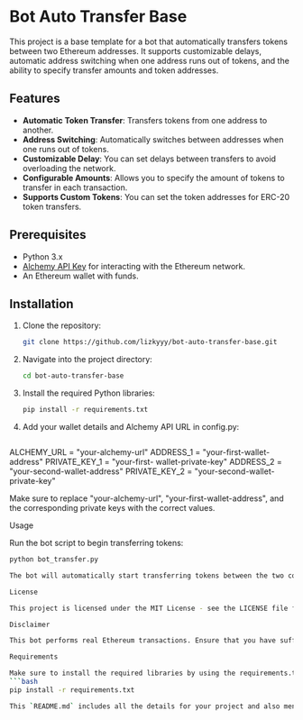 # Bot Auto Transfer Base

This project is a base template for a bot that automatically transfers tokens between two Ethereum addresses. It supports customizable delays, automatic address switching when one address runs out of tokens, and the ability to specify transfer amounts and token addresses.

## Features

- **Automatic Token Transfer**: Transfers tokens from one address to another.
- **Address Switching**: Automatically switches between addresses when one runs out of tokens.
- **Customizable Delay**: You can set delays between transfers to avoid overloading the network.
- **Configurable Amounts**: Allows you to specify the amount of tokens to transfer in each transaction.
- **Supports Custom Tokens**: You can set the token addresses for ERC-20 token transfers.

## Prerequisites

- Python 3.x
- [Alchemy API Key](https://www.alchemy.com) for interacting with the Ethereum network.
- An Ethereum wallet with funds.

## Installation

1. Clone the repository:
   ```bash
   git clone https://github.com/lizkyyy/bot-auto-transfer-base.git

2. Navigate into the project directory:
   ```bash
   cd bot-auto-transfer-base


3. Install the required Python libraries:
   ```bash
   pip install -r requirements.txt


4. Add your wallet details and Alchemy API URL in config.py:
   ```bash
ALCHEMY_URL = "your-alchemy-url"
ADDRESS_1 = "your-first-wallet-address"
PRIVATE_KEY_1 = "your-first- wallet-private-key"
ADDRESS_2 = "your-second-wallet-address"
PRIVATE_KEY_2 = "your-second-wallet-private-key"

Make sure to replace "your-alchemy-url", "your-first-wallet-address", and the corresponding private keys with the correct values.

Usage

Run the bot script to begin transferring tokens:
   ```bash
   python bot_transfer.py

The bot will automatically start transferring tokens between the two configured addresses, with custom delays and transfer amounts.

License

This project is licensed under the MIT License - see the LICENSE file for details.

Disclaimer

This bot performs real Ethereum transactions. Ensure that you have sufficient funds in your wallet to cover transaction fees, and use it responsibly to avoid any unintended transfers or loss of funds.

Requirements

Make sure to install the required libraries by using the requirements.txt file. Run the following command in the project directory:
   ```bash
   pip install -r requirements.txt

This `README.md` includes all the details for your project and also mentions the installation of dependencies through `requirements.txt`.

